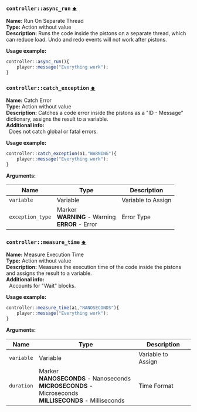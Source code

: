 <h3 id=controller_async_run>
  <code>controller::async_run</code>
  <a href="#" style="font-size: 12px; margin-left:">⬆️</a>
</h3>

**Name:** Run On Separate Thread\
**Type:** Action without value\
**Description:** Runs the code inside the pistons on a separate thread, which can reduce load. Undo and redo events will not work after pistons.

**Usage example:** 
```ts
controller::async_run(){
    player::message("Everything work");
}
```

<h3 id=controller_exception>
  <code>controller::catch_exception</code>
  <a href="#" style="font-size: 12px; margin-left:">⬆️</a>
</h3>

**Name:** Catch Error\
**Type:** Action without value\
**Description:** Catches a code error inside the pistons as a "ID - Message" dictionary, assigns the result to a variable.\
**Additional info:**\
&nbsp;&nbsp;Does not catch global or fatal errors.

**Usage example:** 
```ts
controller::catch_exception(a1,"WARNING"){
    player::message("Everything work");
}
```

**Arguments:**

| **Name**         | **Type**                                               | **Description**    |
| ---------------- | ------------------------------------------------------ | ------------------ |
| `variable`       | Variable                                               | Variable to Assign |
| `exception_type` | Marker<br/>**WARNING** - Warning<br/>**ERROR** - Error | Error Type         |
<h3 id=controller_measure_time>
  <code>controller::measure_time</code>
  <a href="#" style="font-size: 12px; margin-left:">⬆️</a>
</h3>

**Name:** Measure Execution Time\
**Type:** Action without value\
**Description:** Measures the execution time of the code inside the pistons and assigns the result to a variable.\
**Additional info:**\
&nbsp;&nbsp;Accounts for "Wait" blocks.

**Usage example:** 
```ts
controller::measure_time(a1,"NANOSECONDS"){
    player::message("Everything work");
}
```

**Arguments:**

| **Name**   | **Type**                                                                                                         | **Description**    |
| ---------- | ---------------------------------------------------------------------------------------------------------------- | ------------------ |
| `variable` | Variable                                                                                                         | Variable to Assign |
| `duration` | Marker<br/>**NANOSECONDS** - Nanoseconds<br/>**MICROSECONDS** - Microseconds<br/>**MILLISECONDS** - Milliseconds | Time Format        |
